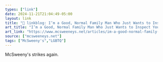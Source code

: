 ```yaml
---
types: ["link"]
date: 2024-11-21T21:04:49-05:00
layout: link
title: "🔗 linkblog: I’m a Good, Normal Family Man Who Just Wants to Inspect Your Genitals Before You Pee'"
art_title: "I’m a Good, Normal Family Man Who Just Wants to Inspect Your Genitals Before You Pee"
art_link: "https://www.mcsweeneys.net/articles/im-a-good-normal-family-man-who-just-wants-to-inspect-your-genitals-before-you-pee"
source: ["mcsweeneys.net"]
tags: ["McSweeny's","LGBTQ"]
---
```

McSweeny's strikes again.
